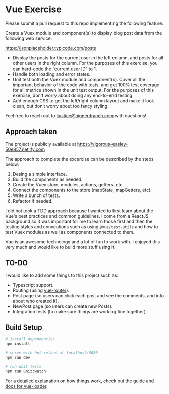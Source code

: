 # Vue Exercise

Please submit a pull request to this repo implementing the following feature:

Create a Vuex module and component(s) to display blog post data from the following web service:

<https://jsonplaceholder.typicode.com/posts>

- Display the posts for the current user in the left column, and posts for all other users in the right column. For the purposes of this exercise, you can hard-code the “current user ID” to 1.
- Handle both loading and error states.
- Unit test both the Vuex module and component(s). Cover all the important behavior of the code with tests, and get 100% test coverage for all metrics shown in the unit test output. For the purposes of this exercise, don't worry about doing any end-to-end testing.
- Add enough CSS to get the left/right column layout and make it look clean, but don’t worry about too fancy styling.

Feel free to reach out to <jjustice@bignerdranch.com> with questions!

## Approach taken

The project is publicly available at https://vigorous-easley-50e857.netlify.com

The approach to complete the excercise can be described by the steps below:

1. Desing a simple interface.
2. Build the components as needed.
3. Create the Vuex store, modules, actions, getters, etc.
4. Connect the components to the store (mapState, mapGetters, etc).
5. Write a bunch of tests.
6. Refactor if needed.

I did not took a TDD approach because I wanted to first learn about the Vue's best practices and common guidelines. I come from a ReactJS background so it was important for me to learn those first and then the testing styles and conventions such as using `@vue/test-utils` and how to test Vuex modules as well as components connected to them.

Vue is an awesome technology and a lot of fun to work with. I enjoyed this very much and would like to build more stuff using it.

## TO-DO

I would like to add some things to this project such as:

- Typescript support.
- Routing (using [vue-router](https://router.vuejs.org/)).
- Post page (so users can click each post and see the comments, and info about who created it).
- NewPost page (so users can create new Posts).
- Integration tests (to make sure things are working fine together).

## Build Setup

```bash
# install dependencies
npm install

# serve with hot reload at localhost:8080
npm run dev

# run unit tests
npm run unit:watch
```

For a detailed explanation on how things work, check out the [guide](http://vuejs-templates.github.io/webpack/) and [docs for vue-loader](http://vuejs.github.io/vue-loader).
